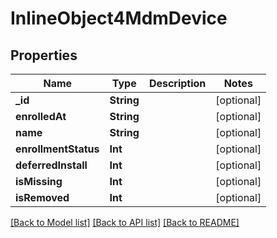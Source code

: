 # InlineObject4MdmDevice

## Properties
Name | Type | Description | Notes
------------ | ------------- | ------------- | -------------
**_id** | **String** |  | [optional] 
**enrolledAt** | **String** |  | [optional] 
**name** | **String** |  | [optional] 
**enrollmentStatus** | **Int** |  | [optional] 
**deferredInstall** | **Int** |  | [optional] 
**isMissing** | **Int** |  | [optional] 
**isRemoved** | **Int** |  | [optional] 

[[Back to Model list]](../README.md#documentation-for-models) [[Back to API list]](../README.md#documentation-for-api-endpoints) [[Back to README]](../README.md)


